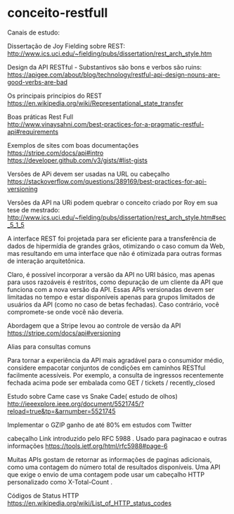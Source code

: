 # conceito-restfull

Canais de estudo:

Dissertação de Joy Fielding sobre REST: </br>
http://www.ics.uci.edu/~fielding/pubs/dissertation/rest_arch_style.htm

Design da API RESTful - Substantivos são bons e verbos são ruins: </br>
https://apigee.com/about/blog/technology/restful-api-design-nouns-are-good-verbs-are-bad

Os principais princípios do REST </br>
https://en.wikipedia.org/wiki/Representational_state_transfer

Boas práticas Rest Full </br>
http://www.vinaysahni.com/best-practices-for-a-pragmatic-restful-api#requirements
</br>

Exemplos de sites com boas documentações</br>
https://stripe.com/docs/api#intro</br>
https://developer.github.com/v3/gists/#list-gists

Versões de APi devem ser usadas na URL ou cabeçalho</br>
https://stackoverflow.com/questions/389169/best-practices-for-api-versioning

Versões da API na URi podem quebrar o conceito criado por Roy em sua tese de mestrado:</br>
http://www.ics.uci.edu/~fielding/pubs/dissertation/rest_arch_style.htm#sec_5_1_5

A interface REST foi projetada para ser eficiente para a transferência de dados de hipermídia de grandes grãos, otimizando o caso comum da Web, mas resultando em uma interface que não é otimizada para outras formas de interação arquitetônica.</br>

Claro, é possível incorporar a versão da API no URI básico, mas apenas para usos razoáveis é restritos, como depuração de um cliente da API que funciona com a nova versão da API. Essas APIs versionadas devem ser limitadas no tempo e estar disponíveis apenas para grupos limitados de usuários da API (como no caso de betas fechadas). Caso contrário, você compromete-se onde você não deveria.</br>

Abordagem que a Stripe levou ao controle de versão da API </br>
https://stripe.com/docs/api#versioning

Alias para consultas comuns </br>

Para tornar a experiência da API mais agradável para o consumidor médio, considere empacotar conjuntos de condições em caminhos RESTful facilmente acessíveis. Por exemplo, a consulta de ingressos recentemente fechada acima pode ser embalada como GET / tickets / recently_closed

Estudo sobre Came case vs Snake Cade( estudo de olhos)
http://ieeexplore.ieee.org/document/5521745/?reload=true&tp=&arnumber=5521745

Implementar o GZIP ganho de até 80% em estudos com Twitter

cabeçalho Link introduzido pelo RFC 5988 . Usado para paginacao e outras informações
https://tools.ietf.org/html/rfc5988#page-6

Muitas APIs gostam de retornar as informações de paginas adicionais, como uma contagem do número total de resultados disponíveis. Uma API que exige o envio de uma contagem pode usar um cabeçalho HTTP personalizado como X-Total-Count .

Códigos de Status HTTP
https://en.wikipedia.org/wiki/List_of_HTTP_status_codes



